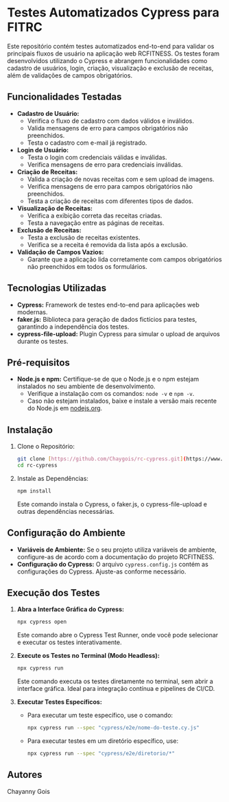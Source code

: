 # Testes Automatizados Cypress para FITRC

Este repositório contém testes automatizados end-to-end para validar os principais fluxos de usuário na aplicação web RCFITNESS. Os testes foram desenvolvidos utilizando o Cypress e abrangem funcionalidades como cadastro de usuários, login, criação, visualização e exclusão de receitas, além de validações de campos obrigatórios.

## Funcionalidades Testadas

-   **Cadastro de Usuário:**
    -   Verifica o fluxo de cadastro com dados válidos e inválidos.
    -   Valida mensagens de erro para campos obrigatórios não preenchidos.
    -   Testa o cadastro com e-mail já registrado.
-   **Login de Usuário:**
    -   Testa o login com credenciais válidas e inválidas.
    -   Verifica mensagens de erro para credenciais inválidas.
-   **Criação de Receitas:**
    -   Valida a criação de novas receitas com e sem upload de imagens.
    -   Verifica mensagens de erro para campos obrigatórios não preenchidos.
    -   Testa a criação de receitas com diferentes tipos de dados.
-   **Visualização de Receitas:**
    -   Verifica a exibição correta das receitas criadas.
    -   Testa a navegação entre as páginas de receitas.
-   **Exclusão de Receitas:**
    -   Testa a exclusão de receitas existentes.
    -   Verifica se a receita é removida da lista após a exclusão.
-   **Validação de Campos Vazios:**
    -   Garante que a aplicação lida corretamente com campos obrigatórios não preenchidos em todos os formulários.

## Tecnologias Utilizadas

-   **Cypress:** Framework de testes end-to-end para aplicações web modernas.
-   **faker.js:** Biblioteca para geração de dados fictícios para testes, garantindo a independência dos testes.
-   **cypress-file-upload:** Plugin Cypress para simular o upload de arquivos durante os testes.

## Pré-requisitos

-   **Node.js e npm:** Certifique-se de que o Node.js e o npm estejam instalados no seu ambiente de desenvolvimento.
    -   Verifique a instalação com os comandos: `node -v` e `npm -v`.
    -   Caso não estejam instalados, baixe e instale a versão mais recente do Node.js em [nodejs.org](https://nodejs.org/).

## Instalação

1.  Clone o Repositório:

    ```bash
    git clone [https://github.com/Chaygois/rc-cypress.git](https://www.google.com/search?q=https://github.com/Chaygois/rc-cypress.git)
    cd rc-cypress
    ```

2.  Instale as Dependências:

    ```bash
    npm install
    ```

    Este comando instala o Cypress, o faker.js, o cypress-file-upload e outras dependências necessárias.

## Configuração do Ambiente

-   **Variáveis de Ambiente:** Se o seu projeto utiliza variáveis de ambiente, configure-as de acordo com a documentação do projeto RCFITNESS.
-   **Configuração do Cypress:** O arquivo `cypress.config.js` contém as configurações do Cypress. Ajuste-as conforme necessário.

## Execução dos Testes

1.  **Abra a Interface Gráfica do Cypress:**

    ```bash
    npx cypress open
    ```

    Este comando abre o Cypress Test Runner, onde você pode selecionar e executar os testes interativamente.

2.  **Execute os Testes no Terminal (Modo Headless):**

    ```bash
    npx cypress run
    ```

    Este comando executa os testes diretamente no terminal, sem abrir a interface gráfica. Ideal para integração contínua e pipelines de CI/CD.

3.  **Executar Testes Específicos:**

    -   Para executar um teste específico, use o comando:

        ```bash
        npx cypress run --spec "cypress/e2e/nome-do-teste.cy.js"
        ```

    -   Para executar testes em um diretório específico, use:

        ```bash
        npx cypress run --spec "cypress/e2e/diretorio/*"
        ```
## Autores

Chayanny Gois
